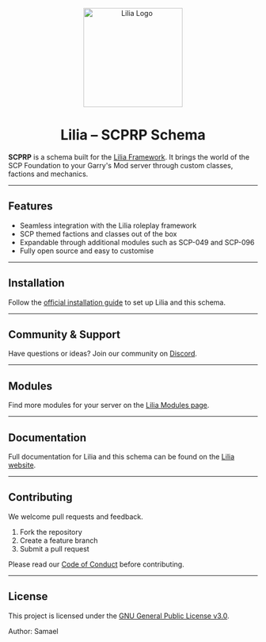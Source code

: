 <p align="center">
  <img src="https://github.com/LiliaFramework/Lilia/blob/main/logo.png?raw=true" alt="Lilia Logo" width="200" />
</p>

<h1 align="center">Lilia – SCPRP Schema</h1>

**SCPRP** is a schema built for the [Lilia Framework](https://github.com/LiliaFramework/Lilia). It brings the world of the SCP Foundation to your Garry's Mod server through custom classes, factions and mechanics.

---

## Features
- Seamless integration with the Lilia roleplay framework
- SCP themed factions and classes out of the box
- Expandable through additional modules such as SCP-049 and SCP-096
- Fully open source and easy to customise

---

## Installation
Follow the [official installation guide](https://liliaframework.github.io/information/installing_the_gamemode/) to set up Lilia and this schema.

---

## Community & Support
Have questions or ideas? Join our community on [Discord](https://discord.gg/52MSnh39vw).

---

## Modules
Find more modules for your server on the [Lilia Modules page](https://liliaframework.github.io/Modules/).

---

## Documentation
Full documentation for Lilia and this schema can be found on the [Lilia website](https://liliaframework.github.io/).

---

## Contributing
We welcome pull requests and feedback.
1. Fork the repository
2. Create a feature branch
3. Submit a pull request

Please read our [Code of Conduct](Code_Of_Conduct.md) before contributing.

---

## License
This project is licensed under the [GNU General Public License v3.0](License).

Author: Samael
